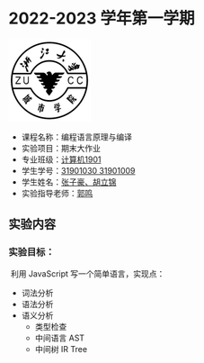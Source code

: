 # 2022-2023 学年第一学期

![zucc](.\实验报告.assets\zucc.png)

- 课程名称：编程语言原理与编译
- 实验项目：期末大作业
- 专业班级：<u>计算机1901</u>
- 学生学号：<u>31901030 31901009</u>
- 学生姓名：<u>张子豪、胡立锦</u>
- 实验指导老师：<u>郭鸣</u>



## 实验内容

### **实验目标：**

​	利用 JavaScript 写一个简单语言，实现点：

- 词法分析
- 语法分析
- 语义分析
  - 类型检查
  - 中间语言 AST
  - 中间树 IR Tree

